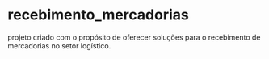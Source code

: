 # recebimento_mercadorias
projeto criado com o propósito de oferecer soluções para o recebimento de mercadorias no setor logístico.
